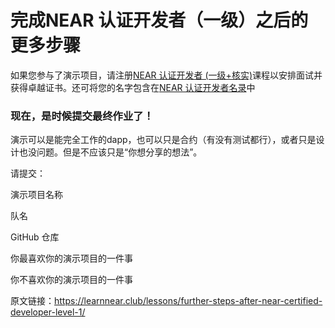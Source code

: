 
# 完成NEAR 认证开发者（一级）之后的更多步骤

如果您参与了演示项目，请注册[NEAR 认证开发者 (一级+核实)](https://learnnear.club/courses/near-certified-developer-verified-ncdl1v/)课程以安排面试并获得卓越证书。还可将您的名字包含在[NEAR 认证开发者名录](https://learnnear.club/near-certified-developers-level1/)中 

### 现在，是时候提交最终作业了！

演示可以是能完全工作的dapp，也可以只是合约（有没有测试都行），或者只是设计也没问题。但是不应该只是“你想分享的想法”。

请提交：

演示项目名称

队名

GitHub 仓库

你最喜欢你的演示项目的一件事

你不喜欢你的演示项目的一件事


原文链接：https://learnnear.club/lessons/further-steps-after-near-certified-developer-level-1/
